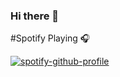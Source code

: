 ### Hi there 👋


#Spotify Playing 🎧

[![spotify-github-profile](https://spotify-github-profile.vercel.app/api/view?uid=12121920301&cover_image=true&theme=default)](https://github.com/kittinan/spotify-github-profile)

<!--
**mYRva/mYRva** is a ✨ _special_ ✨ repository because its `README.md` (this file) appears on your GitHub profile.

Here are some ideas to get you started:

- 🔭 I’m currently working on ...
- 🌱 I’m currently learning ...
- 👯 I’m looking to collaborate on ...
- 🤔 I’m looking for help with ...
- 💬 Ask me about ...
- 📫 How to reach me: ...
- 😄 Pronouns: ...
- ⚡ Fun fact: ...
-->
